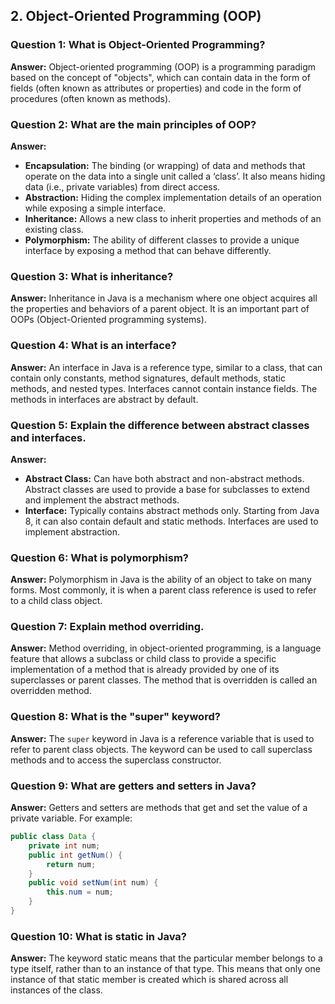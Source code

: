 ## 2. Object-Oriented Programming (OOP)

### Question 1: What is Object-Oriented Programming?
**Answer:** Object-oriented programming (OOP) is a programming paradigm based on the concept of "objects", which can contain data in the form of fields (often known as attributes or properties) and code in the form of procedures (often known as methods).

### Question 2: What are the main principles of OOP?
**Answer:**

- **Encapsulation:** The binding (or wrapping) of data and methods that operate on the data into a single unit called a ‘class’. It also means hiding data (i.e., private variables) from direct access.
- **Abstraction:** Hiding the complex implementation details of an operation while exposing a simple interface.
- **Inheritance:** Allows a new class to inherit properties and methods of an existing class.
- **Polymorphism:** The ability of different classes to provide a unique interface by exposing a method that can behave differently.

### Question 3: What is inheritance?
**Answer:** Inheritance in Java is a mechanism where one object acquires all the properties and behaviors of a parent object. It is an important part of OOPs (Object-Oriented programming systems).

### Question 4: What is an interface?
**Answer:** An interface in Java is a reference type, similar to a class, that can contain only constants, method signatures, default methods, static methods, and nested types. Interfaces cannot contain instance fields. The methods in interfaces are abstract by default.

### Question 5: Explain the difference between abstract classes and interfaces.
**Answer:**

- **Abstract Class:** Can have both abstract and non-abstract methods. Abstract classes are used to provide a base for subclasses to extend and implement the abstract methods.
- **Interface:** Typically contains abstract methods only. Starting from Java 8, it can also contain default and static methods. Interfaces are used to implement abstraction.

### Question 6: What is polymorphism?
**Answer:** Polymorphism in Java is the ability of an object to take on many forms. Most commonly, it is when a parent class reference is used to refer to a child class object.

### Question 7: Explain method overriding.
**Answer:** Method overriding, in object-oriented programming, is a language feature that allows a subclass or child class to provide a specific implementation of a method that is already provided by one of its superclasses or parent classes. The method that is overridden is called an overridden method.

### Question 8: What is the "super" keyword?
**Answer:** The `super` keyword in Java is a reference variable that is used to refer to parent class objects. The keyword can be used to call superclass methods and to access the superclass constructor.

### Question 9: What are getters and setters in Java?
**Answer:** Getters and setters are methods that get and set the value of a private variable. For example:

```java
public class Data {
    private int num;
    public int getNum() {
        return num;
    }
    public void setNum(int num) {
        this.num = num;
    }
}
```

### Question 10: What is static in Java?
**Answer:** The keyword static means that the particular member belongs to a type itself, rather than to an instance of that type. This means that only one instance of that static member is created which is shared across all instances of the class.
